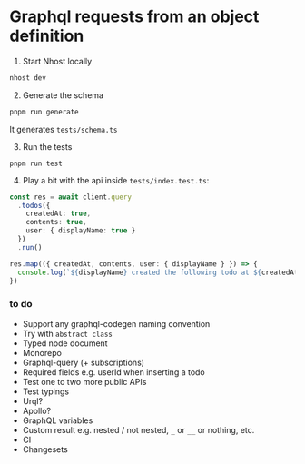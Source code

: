 # Graphql requests from an object definition

1. Start Nhost locally

```sh
nhost dev
```

2. Generate the schema

```sh
pnpm run generate
```

It generates `tests/schema.ts`

3. Run the tests

```
pnpm run test
```

4. Play a bit with the api inside `tests/index.test.ts`:

```ts
const res = await client.query
  .todos({
    createdAt: true,
    contents: true,
    user: { displayName: true }
  })
  .run()

res.map(({ createdAt, contents, user: { displayName } }) => {
  console.log(`${displayName} created the following todo at ${createdAt}: ${contents}`)
})
```

### to do

- Support any graphql-codegen naming convention
- Try with `abstract class`
- Typed node document
- Monorepo
- Graphql-query (+ subscriptions)
- Required fields e.g. userId when inserting a todo
- Test one to two more public APIs
- Test typings
- Urql?
- Apollo?
- GraphQL variables
- Custom result e.g. nested / not nested, `_` or `__` or nothing, etc.
- CI
- Changesets
